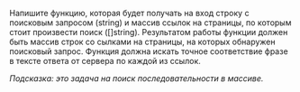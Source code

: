 Напишите функцию, которая будет получать на вход строку с поисковым запросом 
(string) и массив ссылок на страницы, по которым стоит произвести поиск 
([]string). Результатом работы функции должен быть массив строк со 
сылками на страницы, на которых обнаружен поисковый запрос. 
Функция должна искать точное соответствие фразе в тексте ответа от 
сервера по каждой из ссылок.

_Подсказка: это задача на поиск последовательности в массиве._
